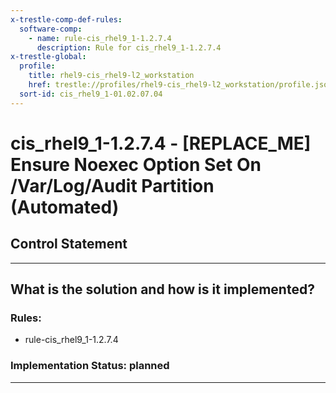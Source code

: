 ```yaml
---
x-trestle-comp-def-rules:
  software-comp:
    - name: rule-cis_rhel9_1-1.2.7.4
      description: Rule for cis_rhel9_1-1.2.7.4
x-trestle-global:
  profile:
    title: rhel9-cis_rhel9-l2_workstation
    href: trestle://profiles/rhel9-cis_rhel9-l2_workstation/profile.json
  sort-id: cis_rhel9_1-01.02.07.04
---
```


# cis_rhel9_1-1.2.7.4 - \[REPLACE_ME\] Ensure Noexec Option Set On /Var/Log/Audit Partition (Automated)

## Control Statement

______________________________________________________________________

## What is the solution and how is it implemented?

<!-- For implementation status enter one of: implemented, partial, planned, alternative, not-applicable -->

<!-- Note that the list of rules under ### Rules: is read-only and changes will not be captured after assembly to JSON -->

<!-- Add control implementation description here for control: cis_rhel9_1-1.2.7.4 -->

### Rules:

  - rule-cis_rhel9_1-1.2.7.4

### Implementation Status: planned

______________________________________________________________________

